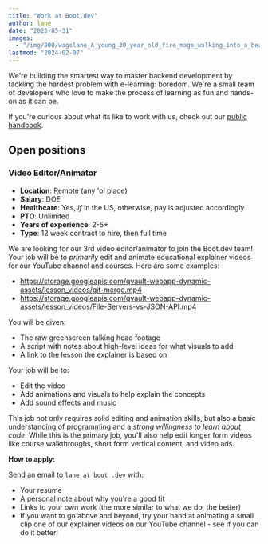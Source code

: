 ```yaml
---
title: "Work at Boot.dev"
author: lane
date: "2023-05-31"
images:
  - "/img/800/wagslane_A_young_30_year_old_fire_mage_walking_into_a_beautiful_85f9ac70-080d-4515-8183-d7e649fa4690.png.webp"
lastmod: "2024-02-07"
---
```


We're building the smartest way to master backend development by tackling the hardest problem with e-learning: boredom. We're a small team of developers who love to make the process of learning as fun and hands-on as it can be.

If you're curious about what its like to work with us, check out our [public handbook](/wiki/team-handbook).

## Open positions

### Video Editor/Animator

- **Location**: Remote (any 'ol place)
- **Salary**: DOE
- **Healthcare**: Yes, _if_ in the US, otherwise, pay is adjusted accordingly
- **PTO**: Unlimited
- **Years of experience**: 2-5+
- **Type**: 12 week contract to hire, then full time

We are looking for our 3rd video editor/animator to join the Boot.dev team! Your job will be to _primarily_ edit and animate educational explainer videos for our YouTube channel and courses. Here are some examples:

- https://storage.googleapis.com/qvault-webapp-dynamic-assets/lesson_videos/git-merge.mp4
- https://storage.googleapis.com/qvault-webapp-dynamic-assets/lesson_videos/File-Servers-vs-JSON-API.mp4

You will be given:

- The raw greenscreen talking head footage
- A script with notes about high-level ideas for what visuals to add
- A link to the lesson the explainer is based on

Your job will be to:

- Edit the video
- Add animations and visuals to help explain the concepts
- Add sound effects and music

This job not only requires solid editing and animation skills, but also a basic understanding of programming and a _strong willingness to learn about code_. While this is the primary job, you'll also help edit longer form videos like course walkthroughs, short form vertical content, and video ads.

**How to apply:**

Send an email to `lane at boot .dev` with:

- Your resume
- A personal note about why you're a good fit
- Links to your own work (the more similar to what we do, the better)
- If you want to go above and beyond, try your hand at animating a small clip one of our explainer videos on our YouTube channel - see if you can do it better!
